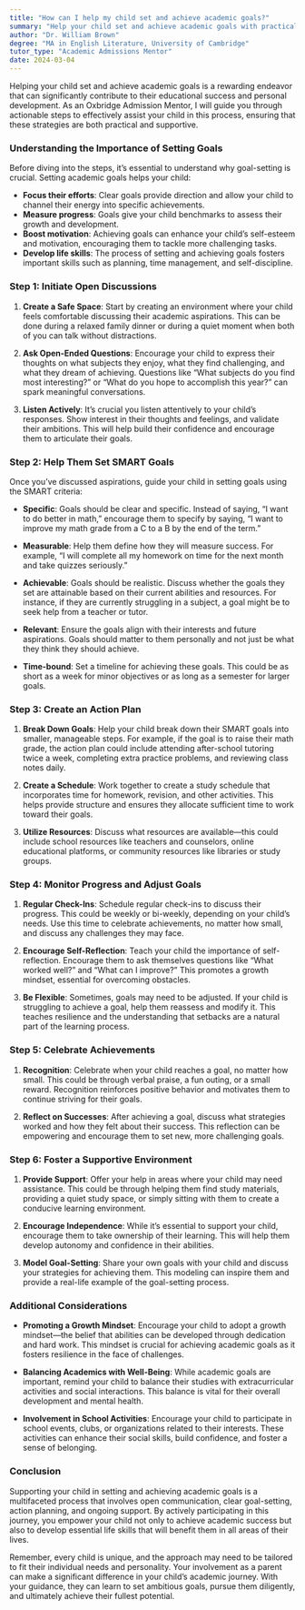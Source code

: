 ```yaml
---
title: "How can I help my child set and achieve academic goals?"
summary: "Help your child set and achieve academic goals with practical strategies for focus, progress measurement, and personal development."
author: "Dr. William Brown"
degree: "MA in English Literature, University of Cambridge"
tutor_type: "Academic Admissions Mentor"
date: 2024-03-04
---
```


Helping your child set and achieve academic goals is a rewarding endeavor that can significantly contribute to their educational success and personal development. As an Oxbridge Admission Mentor, I will guide you through actionable steps to effectively assist your child in this process, ensuring that these strategies are both practical and supportive. 

### Understanding the Importance of Setting Goals

Before diving into the steps, it’s essential to understand why goal-setting is crucial. Setting academic goals helps your child:

- **Focus their efforts**: Clear goals provide direction and allow your child to channel their energy into specific achievements.
- **Measure progress**: Goals give your child benchmarks to assess their growth and development.
- **Boost motivation**: Achieving goals can enhance your child’s self-esteem and motivation, encouraging them to tackle more challenging tasks.
- **Develop life skills**: The process of setting and achieving goals fosters important skills such as planning, time management, and self-discipline.

### Step 1: Initiate Open Discussions

1. **Create a Safe Space**: Start by creating an environment where your child feels comfortable discussing their academic aspirations. This can be done during a relaxed family dinner or during a quiet moment when both of you can talk without distractions. 

2. **Ask Open-Ended Questions**: Encourage your child to express their thoughts on what subjects they enjoy, what they find challenging, and what they dream of achieving. Questions like “What subjects do you find most interesting?” or “What do you hope to accomplish this year?” can spark meaningful conversations.

3. **Listen Actively**: It’s crucial you listen attentively to your child’s responses. Show interest in their thoughts and feelings, and validate their ambitions. This will help build their confidence and encourage them to articulate their goals.

### Step 2: Help Them Set SMART Goals

Once you’ve discussed aspirations, guide your child in setting goals using the SMART criteria:

- **Specific**: Goals should be clear and specific. Instead of saying, “I want to do better in math,” encourage them to specify by saying, “I want to improve my math grade from a C to a B by the end of the term.”

- **Measurable**: Help them define how they will measure success. For example, “I will complete all my homework on time for the next month and take quizzes seriously.”

- **Achievable**: Goals should be realistic. Discuss whether the goals they set are attainable based on their current abilities and resources. For instance, if they are currently struggling in a subject, a goal might be to seek help from a teacher or tutor.

- **Relevant**: Ensure the goals align with their interests and future aspirations. Goals should matter to them personally and not just be what they think they should achieve.

- **Time-bound**: Set a timeline for achieving these goals. This could be as short as a week for minor objectives or as long as a semester for larger goals.

### Step 3: Create an Action Plan

1. **Break Down Goals**: Help your child break down their SMART goals into smaller, manageable steps. For example, if the goal is to raise their math grade, the action plan could include attending after-school tutoring twice a week, completing extra practice problems, and reviewing class notes daily.

2. **Create a Schedule**: Work together to create a study schedule that incorporates time for homework, revision, and other activities. This helps provide structure and ensures they allocate sufficient time to work toward their goals.

3. **Utilize Resources**: Discuss what resources are available—this could include school resources like teachers and counselors, online educational platforms, or community resources like libraries or study groups.

### Step 4: Monitor Progress and Adjust Goals

1. **Regular Check-Ins**: Schedule regular check-ins to discuss their progress. This could be weekly or bi-weekly, depending on your child’s needs. Use this time to celebrate achievements, no matter how small, and discuss any challenges they may face.

2. **Encourage Self-Reflection**: Teach your child the importance of self-reflection. Encourage them to ask themselves questions like “What worked well?” and “What can I improve?” This promotes a growth mindset, essential for overcoming obstacles.

3. **Be Flexible**: Sometimes, goals may need to be adjusted. If your child is struggling to achieve a goal, help them reassess and modify it. This teaches resilience and the understanding that setbacks are a natural part of the learning process.

### Step 5: Celebrate Achievements

1. **Recognition**: Celebrate when your child reaches a goal, no matter how small. This could be through verbal praise, a fun outing, or a small reward. Recognition reinforces positive behavior and motivates them to continue striving for their goals.

2. **Reflect on Successes**: After achieving a goal, discuss what strategies worked and how they felt about their success. This reflection can be empowering and encourage them to set new, more challenging goals.

### Step 6: Foster a Supportive Environment

1. **Provide Support**: Offer your help in areas where your child may need assistance. This could be through helping them find study materials, providing a quiet study space, or simply sitting with them to create a conducive learning environment.

2. **Encourage Independence**: While it’s essential to support your child, encourage them to take ownership of their learning. This will help them develop autonomy and confidence in their abilities.

3. **Model Goal-Setting**: Share your own goals with your child and discuss your strategies for achieving them. This modeling can inspire them and provide a real-life example of the goal-setting process.

### Additional Considerations

- **Promoting a Growth Mindset**: Encourage your child to adopt a growth mindset—the belief that abilities can be developed through dedication and hard work. This mindset is crucial for achieving academic goals as it fosters resilience in the face of challenges.

- **Balancing Academics with Well-Being**: While academic goals are important, remind your child to balance their studies with extracurricular activities and social interactions. This balance is vital for their overall development and mental health.

- **Involvement in School Activities**: Encourage your child to participate in school events, clubs, or organizations related to their interests. These activities can enhance their social skills, build confidence, and foster a sense of belonging.

### Conclusion

Supporting your child in setting and achieving academic goals is a multifaceted process that involves open communication, clear goal-setting, action planning, and ongoing support. By actively participating in this journey, you empower your child not only to achieve academic success but also to develop essential life skills that will benefit them in all areas of their lives.

Remember, every child is unique, and the approach may need to be tailored to fit their individual needs and personality. Your involvement as a parent can make a significant difference in your child’s academic journey. With your guidance, they can learn to set ambitious goals, pursue them diligently, and ultimately achieve their fullest potential.
    